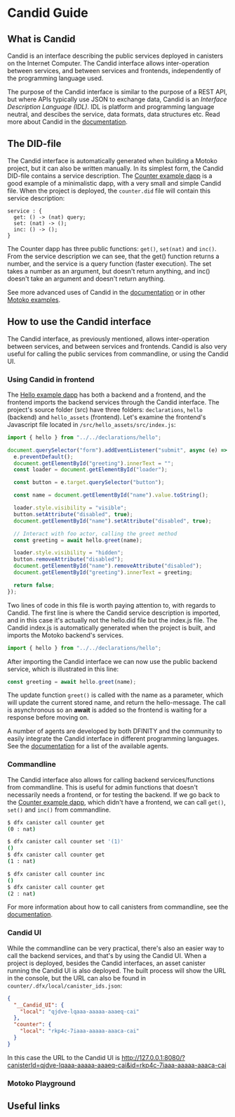 # Candid Guide

## What is Candid
Candid is an interface describing the public services deployed in canisters on the Internet Computer. The Candid interface allows inter-operation between services, and between services and frontends, independently of the programming language used. 

The purpose of the Candid interface is similar to the purpose of a REST API, but where APIs typically use JSON to exchange data, Candid is an *Interface Description Language (IDL)*. IDL is platform and programming language neutral, and descibes the service, data formats, data structures etc. Read more about Candid in the [documentation](https://internetcomputer.org/docs/current/developer-docs/build/candid/candid-intro).

## The DID-file
The Candid interface is automatically generated when building a Motoko project, but it can also be written manually. In its simplest form, the Candid DID-file contains a service description. The [Counter example dapp](https://github.com/dfinity/examples/tree/master/motoko/counter) is a good example of a minimalistic dapp, with a very small and simple Candid file. When the project is deployed, the `counter.did` file will contain this service description:

```
service : {
  get: () -> (nat) query;
  set: (nat) -> ();
  inc: () -> ();
}
```

The Counter dapp has three public functions: `get()`, `set(nat)` and `inc()`. From the service description we can see, that the get() function returns a number, and the service is a query function (faster execution). The set takes a number as an argument, but doesn't return anything, and inc() doesn't take an argument and doesn't return anything. 

See more advanced uses of Candid in the [documentation](https://internetcomputer.org/docs/current/developer-docs/build/candid/candid-concepts) or in other [Motoko examples](https://github.com/dfinity/examples/tree/master/motoko).

## How to use the Candid interface
The Candid interface, as previously mentioned, allows inter-operation between services, and between services and frontends. Candid is also very useful for calling the public services from commandline, or using the Candid UI.

### Using Candid in frontend
The [Hello example dapp](https://github.com/dfinity/examples/tree/master/motoko/hello) has both a backend and a frontend, and the frontend imports the backend services through the Candid interface. The project's source folder (src) have three folders: `declarations`, `hello` (backend) and `hello_assets` (frontend). Let's examine the frontend's Javascript file located in `/src/hello_assets/src/index.js`:

```javascript
import { hello } from "../../declarations/hello";

document.querySelector("form").addEventListener("submit", async (e) => {
  e.preventDefault();
  document.getElementById("greeting").innerText = "";
  const loader = document.getElementById("loader");

  const button = e.target.querySelector("button");

  const name = document.getElementById("name").value.toString();

  loader.style.visibility = "visible";
  button.setAttribute("disabled", true);
  document.getElementById("name").setAttribute("disabled", true);

  // Interact with foo actor, calling the greet method
  const greeting = await hello.greet(name);

  loader.style.visibility = "hidden";
  button.removeAttribute("disabled");
  document.getElementById("name").removeAttribute("disabled");
  document.getElementById("greeting").innerText = greeting;

  return false;
});
```

Two lines of code in this file is worth paying attention to, with regards to Candid. The first line is where the Candid service description is imported, and in this case it's actually not the hello.did file but the index.js file. The Candid index.js is automatically generated when the project is built, and imports the Motoko backend's services.

```javascript
import { hello } from "../../declarations/hello";
```
After importing the Candid interface we can now use the public backend service, which is illustrated in this line:

```javascript
const greeting = await hello.greet(name);
```
The update function `greet()` is called with the name as a parameter, which will update the current stored name, and return the hello-message. The call is asynchronous so an **await** is added so the frontend is waiting for a response before moving on. 

A number of agents are developed by both DFINITY and the community to easily integrate the Candid interface in different programming languages. See the [documentation](https://internetcomputer.org/docs/current/developer-docs/build/agents/) for a list of the available agents.

### Commandline
The Candid interface also allows for calling backend services/functions from commandline. This is useful for admin functions that doesn't necessarily needs a frontend, or for testing the backend. If we go back to the [Counter example dapp](https://github.com/dfinity/examples/tree/master/motoko/counter), which didn't have a frontend, we can call `get()`, `set()` and `inc()` from commandline.

```bash
$ dfx canister call counter get
(0 : nat)
```
```bash
$ dfx canister call counter set '(1)'
()
$ dfx canister call counter get
(1 : nat)
```
```bash
$ dfx canister call counter inc
()
$ dfx canister call counter get
(2 : nat)
```
For more information about how to call canisters from commandline, see the [documentation](https://internetcomputer.org/docs/current/references/cli-reference/dfx-canister).

### Candid UI
While the commandline can be very practical, there's also an easier way to call the backend services, and that's by using the Candid UI. When a project is deployed, besides the Candid interfaces, an asset canister running the Candid UI is also deployed. The built process will show the URL in the console, but the URL can also be found in `counter/.dfx/local/canister_ids.json`:

```json
{
  "__Candid_UI": {
    "local": "qjdve-lqaaa-aaaaa-aaaeq-cai"
  },
  "counter": {
    "local": "rkp4c-7iaaa-aaaaa-aaaca-cai"
  }
}
```
In this case the URL to the Candid UI is http://127.0.0.1:8080/?canisterId=qjdve-lqaaa-aaaaa-aaaeq-cai&id=rkp4c-7iaaa-aaaaa-aaaca-cai


### Motoko Playground


## Useful links




